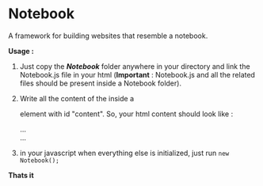 # Notebook

A framework for building websites that resemble a notebook.

**Usage :**

1) Just copy the ***Notebook*** folder anywhere in your directory and link the Notebook.js file in your html (**Important** : Notebook.js and all the related files should be present inside a Notebook folder).

2) Write all the content of the <body> inside a <div> element with id "content". So, your html content should look like : 
    
    <html>
        ...
        <body>
            <div id="content">
                <!-- all your html goes here -->
            </div>
            ...
        </body>
        
3) in your javascript when everything else is initialized, just run `new Notebook();`

**Thats it**
